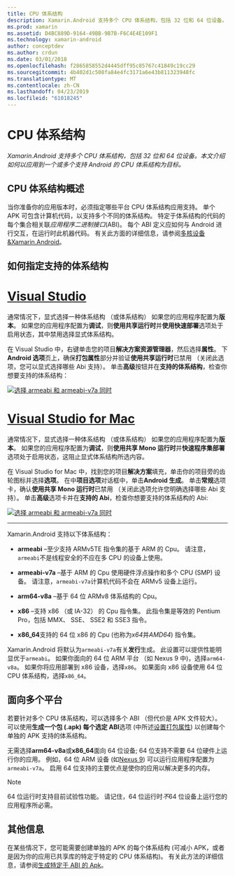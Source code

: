 ```yaml
---
title: CPU 体系结构
description: Xamarin.Android 支持多个 CPU 体系结构，包括 32 位和 64 位设备。 本文介绍如何以应用到一个或多个支持 Android 的 CPU 体系结构为目标。
ms.prod: xamarin
ms.assetid: D4BC889D-9164-49BB-9B7B-F6C4E4E109F1
ms.technology: xamarin-android
author: conceptdev
ms.author: crdun
ms.date: 03/01/2018
ms.openlocfilehash: f2865858552d4445dff95c85767c41849c19cc29
ms.sourcegitcommit: 4b402d1c508fa84e4fc3171a6e43b811323948fc
ms.translationtype: MT
ms.contentlocale: zh-CN
ms.lasthandoff: 04/23/2019
ms.locfileid: "61018245"
---
```

# <a name="cpu-architectures"></a>CPU 体系结构

_Xamarin.Android 支持多个 CPU 体系结构，包括 32 位和 64 位设备。本文介绍如何以应用到一个或多个支持 Android 的 CPU 体系结构为目标。_

## <a name="cpu-architectures-overview"></a>CPU 体系结构概述

当你准备你的应用版本时，必须指定哪些平台 CPU 体系结构应用支持。 单个 APK 可包含计算机代码，以支持多个不同的体系结构。 特定于体系结构的代码的每个集合相关联*应用程序二进制接口*(ABI)。 每个 ABI 定义应如何与 Android 进行交互，在运行时此机器代码。
有关此方面的详细信息，请参阅[多核设备&amp;Xamarin.Android](~/android/deploy-test/multicore-devices.md)。


## <a name="how-to-specify-supported-architectures"></a>如何指定支持的体系结构

# <a name="visual-studiotabwindows"></a>[Visual Studio](#tab/windows)

通常情况下，显式选择一种体系结构 （或体系结构） 如果您的应用程序配置为**版本**。 如果您的应用程序配置为**调试**，则**使用共享运行时**并**使用快速部署**选项处于启用状态，其中禁用选择显式体系结构。

在 Visual Studio 中，右键单击您的项目**解决方案资源管理器**，然后选择**属性**。 下**Android 选项**页上，确保**打包属性**部分并验证**使用共享运行时**已禁用 （关闭此选项，您可以显式选择哪些 Abi 支持）。 单击**高级**按钮并在**支持的体系结构**，检查你想要支持的体系结构：

[![选择 armeabi 和 armeabi-v7a 同时](cpu-architectures-images/vs/01-abi-selections-sml.png)](cpu-architectures-images/vs/01-abi-selections.png#lightbox)

# <a name="visual-studio-for-mactabmacos"></a>[Visual Studio for Mac](#tab/macos)

通常情况下，显式选择一种体系结构 （或体系结构） 如果您的应用程序配置为**版本**。 如果您的应用程序配置为**调试**，则**使用共享 Mono 运行时**并**快速程序集部署**选项处于启用状态，这阻止显式体系结构所选内容。

在 Visual Studio for Mac 中，找到您的项目**解决方案**填充，单击你的项目旁的齿轮图标并选择**选项**。 在中**项目选项**对话框中，单击**Android 生成**。 单击**常规**选项卡，确认**使用共享 Mono 运行时**已禁用 （关闭此选项允许您明确选择哪些 Abi 支持）。 单击**高级**选项卡并在**支持的 Abi**，检查你想要支持的体系结构的 Abi:

[![选择 armeabi 和 armeabi-v7a 同时](cpu-architectures-images/xs/01-abi-selections-sml.png)](cpu-architectures-images/xs/01-abi-selections.png#lightbox)

-----


Xamarin.Android 支持以下体系结构：

-   **armeabi** &ndash;至少支持 ARMv5TE 指令集的基于 ARM 的 Cpu。 请注意，`armeabi`不是线程安全的不应在多 CPU 的设备上使用。

-   **armeabi-v7a** &ndash;基于 ARM 的 Cpu 使用硬件浮点操作和多个 CPU (SMP) 设备。 请注意，`armeabi-v7a`计算机代码不会在 ARMv5 设备上运行。

-   **arm64-v8a** &ndash;基于 64 位 ARMv8 体系结构的 Cpu。

-   **x86** &ndash;支持 x86 （或 IA-32） 的 Cpu 指令集。 此指令集是等效的 Pentium Pro，包括 MMX、 SSE、 SSE2 和 SSE3 指令。

-   **x86_64**支持的 64 位 x86 的 Cpu (也称为*x64*并*AMD64*) 指令集。

Xamarin.Android 将默认为`armeabi-v7a`有关**发行**生成。 此设置可以提供性能明显优于`armeabi`。 如果你面向的 64 位 ARM 平台 （如 Nexus 9 中)，选择`arm64-v8a`。 如果你将应用部署到 x86 设备，选择`x86`。 如果面向 x86 设备使用 64 位 CPU 体系结构，选择`x86_64`。

## <a name="targeting-multiple-platforms"></a>面向多个平台

若要针对多个 CPU 体系结构，可以选择多个 ABI （但代价是 APK 文件较大）。 可以使用**生成一个包 (.apk) 每个选定 ABI**选项 (中所述[设置打包属性](~/android/deploy-test/release-prep/index.md#Set_Packaging_Properties)) 以创建每个单独的 APK 支持的体系结构。

无需选择**arm64-v8a**或**x86_64**面向 64 位设备; 64 位支持不需要 64 位硬件上运行你的应用。 例如，64 位 ARM 设备 (如[Nexus 9](http://www.google.com/nexus/9/)) 可以运行应用程序配置为`armeabi-v7a`。 启用 64 位支持的主要优点是使你的应用以解决更多的内存。

> [!NOTE]
> 64 位运行时支持目前试验性功能。 请记住，64 位运行时*不*64 位设备上运行您的应用程序所必需。 

## <a name="additional-information"></a>其他信息

在某些情况下，您可能需要创建单独的 APK 的每个体系结构 (可减小 APK，或者是因为你的应用已共享库的特定于特定的 CPU 体系结构)。
有关此方法的详细信息，请参阅[生成特定于 ABI 的 Apk](~/android/deploy-test/building-apps/abi-specific-apks.md)。
